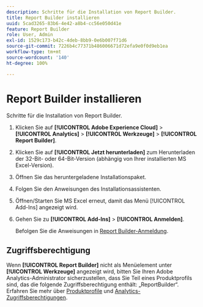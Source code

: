 ```yaml
---
description: Schritte für die Installation von Report Builder.
title: Report Builder installieren
uuid: 5cad3265-83b6-4e42-a8b4-cc56e050d41e
feature: Report Builder
role: User, Admin
exl-id: 1529c173-b42c-4deb-8bb9-0e6b007f71d6
source-git-commit: 7226b4c77371b486006671d72efa9e0f0d9eb1ea
workflow-type: tm+mt
source-wordcount: '140'
ht-degree: 100%

---
```


# Report Builder installieren

Schritte für die Installation von Report Builder.

1. Klicken Sie auf **[!UICONTROL Adobe Experience Cloud]** > **[!UICONTROL Analytics]** > **[!UICONTROL Werkzeuge]** > **[!UICONTROL Report Builder]**.
1. Klicken Sie auf **[!UICONTROL Jetzt herunterladen]** zum Herunterladen der 32-Bit- oder 64-Bit-Version (abhängig von Ihrer installierten MS Excel-Version).
1. Öffnen Sie das heruntergeladene Installationspaket.
1. Folgen Sie den Anweisungen des Installationsassistenten.
1. Öffnen/Starten Sie MS Excel erneut, damit das Menü [!UICONTROL Add-Ins] angezeigt wird.
1. Gehen Sie zu **[!UICONTROL Add-Ins]** > **[!UICONTROL Anmelden]**.

   Befolgen Sie die Anweisungen in [Report Builder-Anmeldung](/help/analyze/report-builder/setup/login.md).

## Zugriffsberechtigung

Wenn **[!UICONTROL Report Builder]** nicht als Menüelement unter **[!UICONTROL Werkzeuge]** angezeigt wird, bitten Sie Ihren Adobe Analytics-Administrator sicherzustellen, dass Sie Teil eines Produktprofils sind, das die folgende Zugriffsberechtigung enthält: „ReportBuilder“. Erfahren Sie mehr über [Produktprofile](https://experienceleague.adobe.com/docs/analytics/admin/admin-console/permissions/product-profile.html?lang=de) und [Analytics-Zugriffsberechtigungen](https://experienceleague.adobe.com/docs/analytics/admin/admin-console/permissions/analytics-tools.html?lang=de).
